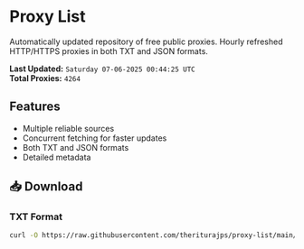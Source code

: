 # Proxy List

Automatically updated repository of free public proxies. Hourly refreshed HTTP/HTTPS proxies in both TXT and JSON formats.

**Last Updated:** `Saturday 07-06-2025 00:44:25 UTC`  
**Total Proxies:** `4264`

## Features
- Multiple reliable sources
- Concurrent fetching for faster updates
- Both TXT and JSON formats
- Detailed metadata

## 📥 Download

### TXT Format
```bash
curl -O https://raw.githubusercontent.com/theriturajps/proxy-list/main/proxies.txt